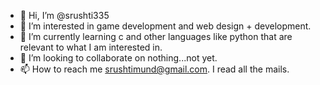 - 👋 Hi, I’m @srushti335
- 👀 I’m interested in game development and web design + development.
- 🌱 I’m currently learning c and other languages like python that are relevant to what I am interested in.
- 💞️ I’m looking to collaborate on nothing...not yet. 
- 📫 How to reach me srushtimund@gmail.com. I read all the mails. 

<!---
srushti335/srushti335 is a ✨ special ✨ repository because its `README.md` (this file) appears on your GitHub profile.
You can click the Preview link to take a look at your changes.
--->
